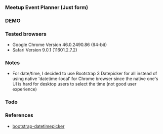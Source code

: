 ### Meetup Event Planner (Just form)

### DEMO

### Tested browsers
- Google Chrome Version 46.0.2490.86 (64-bit)
- Safari Version 9.0.1 (11601.2.7.2)

### Notes
- For date/time, I decided to use Bootstrap 3 Datepicker for all instead of using native 'datetime-local' for Chrome browser since the native one's UI is hard for desktop users to select the time (not good user experience)

### Todo

### References
- [bootstrap-datetimepicker](https://github.com/smalot/bootstrap-datetimepicker)
